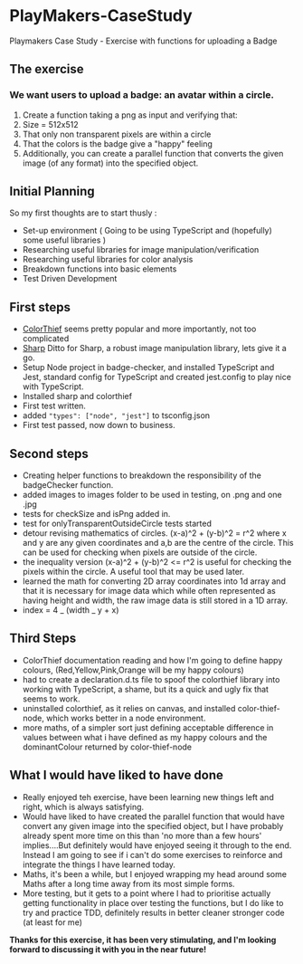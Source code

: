 # PlayMakers-CaseStudy

Playmakers Case Study - Exercise with functions for uploading a Badge

## The exercise

### We want users to upload a badge: an avatar within a circle.

1. Create a function taking a png as input and verifying that:
2. Size = 512x512
3. That only non transparent pixels are within a circle
4. That the colors is the badge give a "happy" feeling
5. Additionally, you can create a parallel function that converts the given image (of any format) into the specified object.

## Initial Planning

So my first thoughts are to start thusly :

- Set-up environment ( Going to be using TypeScript and (hopefully) some useful libraries )
- Researching useful libraries for image manipulation/verification
- Researching useful libraries for color analysis
- Breakdown functions into basic elements
- Test Driven Development

## First steps

- [ColorThief](https://lokeshdhakar.com/projects/color-thief/#examples) seems pretty popular and more importantly, not too complicated
- [Sharp](https://sharp.pixelplumbing.com/) Ditto for Sharp, a robust image manipulation library, lets give it a go.
- Setup Node project in badge-checker, and installed TypeScript and Jest, standard config for TypeScript and created jest.config to play nice with TypeScript.
- Installed sharp and colorthief
- First test written.
- added `"types": ["node", "jest"]` to tsconfig.json
- First test passed, now down to business.

## Second steps

- Creating helper functions to breakdown the responsibility of the badgeChecker function.
- added images to images folder to be used in testing, on .png and one .jpg
- tests for checkSize and isPng added in.
- test for onlyTransparentOutsideCircle tests started
- detour revising mathematics of circles. (x-a)^2 + (y-b)^2 = r^2 where x and y are any given coordinates and a,b are the centre of the circle. This can be used for checking when pixels are outside of the circle.
- the inequality version (x-a)^2 + (y-b)^2 <= r^2 is useful for checking the pixels within the circle. A useful tool that may be used later.
- learned the math for converting 2D array coordinates into 1d array and that it is necessary for image data which while often represented as having height and width, the raw image data is still stored in a 1D array.
- index = 4 _ (width _ y + x)

## Third Steps

- ColorThief documentation reading and how I'm going to define happy colours, (Red,Yellow,Pink,Orange will be my happy colours)
- had to create a declaration.d.ts file to spoof the colorthief library into working with TypeScript, a shame, but its a quick and ugly fix that seems to work.
- uninstalled colorthief, as it relies on canvas, and installed color-thief-node, which works better in a node environment.
- more maths, of a simpler sort just defining acceptable difference in values between what i have defined as my happy colours and the dominantColour returned by color-thief-node

## What I would have liked to have done

- Really enjoyed teh exercise, have been learning new things left and right, which is always satisfying.
- Would have liked to have created the parallel function that would have convert any given image into the specified object, but I have probably already spent more time on this than 'no more than a few hours' implies....But definitely would have enjoyed seeing it through to the end. Instead I am going to see if i can't do some exercises to reinforce and integrate the things I have learned today.
- Maths, it's been a while, but I enjoyed wrapping my head around some Maths after a long time away from its most simple forms.
- More testing, but it gets to a point where I had to prioritise actually getting functionality in place over testing the functions, but I do like to try and practice TDD, definitely results in better cleaner stronger code (at least for me)

**Thanks for this exercise, it has been very stimulating, and I'm looking forward to discussing it with you in the near future!**
